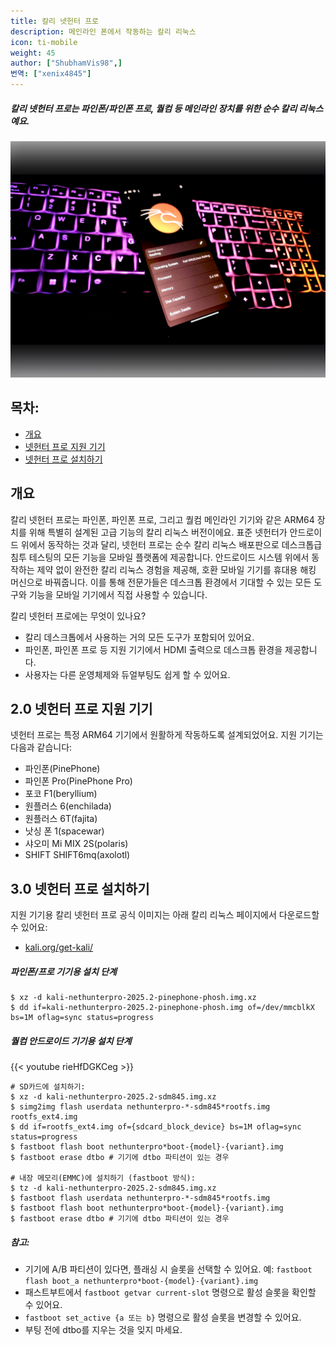 ```yaml
---
title: 칼리 넷헌터 프로
description: 메인라인 폰에서 작동하는 칼리 리눅스
icon: ti-mobile
weight: 45
author: ["ShubhamVis98",]
번역: ["xenix4845"]
---
```


##### 칼리 넷헌터 프로는 파인폰/파인폰 프로, 퀄컴 등 메인라인 장치를 위한 순수 칼리 리눅스예요.

![](nhpro-beryllium.png)

## 목차:

- [개요](#개요)
- [넷헌터 프로 지원 기기](#20-넷헌터-프로-지원-기기)
- [넷헌터 프로 설치하기](#30-넷헌터-프로-설치하기)

## 개요

칼리 넷헌터 프로는 파인폰, 파인폰 프로, 그리고 퀄컴 메인라인 기기와 같은 ARM64 장치를 위해 특별히 설계된 고급 기능의 칼리 리눅스 버전이에요. 표준 넷헌터가 안드로이드 위에서 동작하는 것과 달리, 넷헌터 프로는 순수 칼리 리눅스 배포판으로 데스크톱급 침투 테스팅의 모든 기능을 모바일 플랫폼에 제공합니다. 안드로이드 시스템 위에서 동작하는 제약 없이 완전한 칼리 리눅스 경험을 제공해, 호환 모바일 기기를 휴대용 해킹 머신으로 바꿔줍니다. 이를 통해 전문가들은 데스크톱 환경에서 기대할 수 있는 모든 도구와 기능을 모바일 기기에서 직접 사용할 수 있습니다.

칼리 넷헌터 프로에는 무엇이 있나요?

- 칼리 데스크톱에서 사용하는 거의 모든 도구가 포함되어 있어요.
- 파인폰, 파인폰 프로 등 지원 기기에서 HDMI 출력으로 데스크톱 환경을 제공합니다.
- 사용자는 다른 운영체제와 듀얼부팅도 쉽게 할 수 있어요.

## 2.0 넷헌터 프로 지원 기기

넷헌터 프로는 특정 ARM64 기기에서 원활하게 작동하도록 설계되었어요. 지원 기기는 다음과 같습니다:

- 파인폰(PinePhone)
- 파인폰 Pro(PinePhone Pro)
- 포코 F1(beryllium)
- 원플러스 6(enchilada)
- 원플러스 6T(fajita)
- 낫싱 폰 1(spacewar)
- 샤오미 Mi MIX 2S(polaris)
- SHIFT SHIFT6mq(axolotl)

## 3.0 넷헌터 프로 설치하기

지원 기기용 칼리 넷헌터 프로 공식 이미지는 아래 칼리 리눅스 페이지에서 다운로드할 수 있어요:

- [kali.org/get-kali/](/get-kali/)

##### 파인폰/프로 기기용 설치 단계

```console
$ xz -d kali-nethunterpro-2025.2-pinephone-phosh.img.xz
$ dd if=kali-nethunterpro-2025.2-pinephone-phosh.img of=/dev/mmcblkX bs=1M oflag=sync status=progress
```

##### 퀄컴 안드로이드 기기용 설치 단계

{{< youtube rieHfDGKCeg >}}

```console
# SD카드에 설치하기:
$ xz -d kali-nethunterpro-2025.2-sdm845.img.xz
$ simg2img flash userdata nethunterpro-*-sdm845*rootfs.img rootfs_ext4.img
$ dd if=rootfs_ext4.img of={sdcard_block_device} bs=1M oflag=sync status=progress
$ fastboot flash boot nethunterpro*boot-{model}-{variant}.img
$ fastboot erase dtbo # 기기에 dtbo 파티션이 있는 경우

# 내장 메모리(EMMC)에 설치하기 (fastboot 방식):
$ tz -d kali-nethunterpro-2025.2-sdm845.img.xz
$ fastboot flash userdata nethunterpro-*-sdm845*rootfs.img
$ fastboot flash boot nethunterpro*boot-{model}-{variant}.img
$ fastboot erase dtbo # 기기에 dtbo 파티션이 있는 경우
```

##### 참고:
- 기기에 A/B 파티션이 있다면, 플래싱 시 슬롯을 선택할 수 있어요. 예: `fastboot flash boot_a nethunterpro*boot-{model}-{variant}.img`
- 패스트부트에서 `fastboot getvar current-slot` 명령으로 활성 슬롯을 확인할 수 있어요.
- `fastboot set_active {a 또는 b}` 명령으로 활성 슬롯을 변경할 수 있어요.
- 부팅 전에 dtbo를 지우는 것을 잊지 마세요.